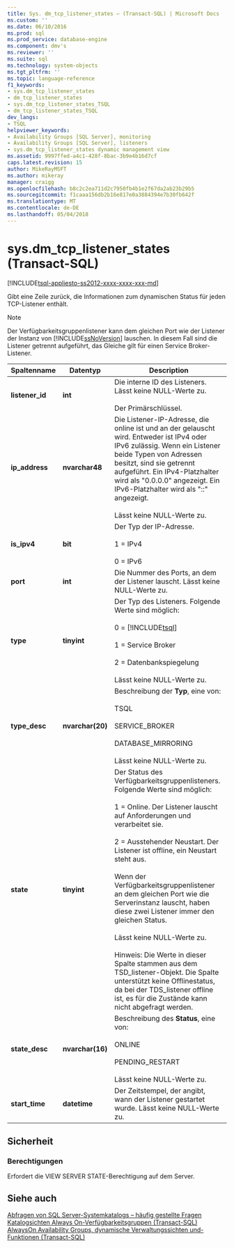 ```yaml
---
title: Sys. dm_tcp_listener_states – (Transact-SQL) | Microsoft Docs
ms.custom: ''
ms.date: 06/10/2016
ms.prod: sql
ms.prod_service: database-engine
ms.component: dmv's
ms.reviewer: ''
ms.suite: sql
ms.technology: system-objects
ms.tgt_pltfrm: ''
ms.topic: language-reference
f1_keywords:
- sys.dm_tcp_listener_states
- dm_tcp_listener_states
- sys.dm_tcp_listener_states_TSQL
- dm_tcp_listener_states_TSQL
dev_langs:
- TSQL
helpviewer_keywords:
- Availability Groups [SQL Server], monitoring
- Availability Groups [SQL Server], listeners
- sys.dm_tcp_listener_states dynamic management view
ms.assetid: 9997ffed-a4c1-428f-8bac-3b9e4b16d7cf
caps.latest.revision: 15
author: MikeRayMSFT
ms.author: mikeray
manager: craigg
ms.openlocfilehash: b8c2c2ea711d2c7950fb4b1e2f67da2ab23b29b5
ms.sourcegitcommit: f1caaa156db2b16e817e0a3884394e7b30fb642f
ms.translationtype: MT
ms.contentlocale: de-DE
ms.lasthandoff: 05/04/2018
---
```

# <a name="sysdmtcplistenerstates-transact-sql"></a>sys.dm_tcp_listener_states (Transact-SQL)
[!INCLUDE[tsql-appliesto-ss2012-xxxx-xxxx-xxx-md](../../includes/tsql-appliesto-ss2012-xxxx-xxxx-xxx-md.md)]

  Gibt eine Zeile zurück, die Informationen zum dynamischen Status für jeden TCP-Listener enthält.  
  
> [!NOTE]
> Der Verfügbarkeitsgruppenlistener kann dem gleichen Port wie der Listener der Instanz von [!INCLUDE[ssNoVersion](../../includes/ssnoversion-md.md)] lauschen. In diesem Fall sind die Listener getrennt aufgeführt, das Gleiche gilt für einen Service Broker-Listener.  
  
|Spaltenname|Datentyp|Description|  
|-----------------|---------------|-----------------|  
|**listener_id**|**int**|Die interne ID des Listeners. Lässt keine NULL-Werte zu.<br /><br /> Der Primärschlüssel.|  
|**ip_address**|**nvarchar48**|Die Listener-IP-Adresse, die online ist und an der gelauscht wird. Entweder ist IPv4 oder IPv6 zulässig. Wenn ein Listener beide Typen von Adressen besitzt, sind sie getrennt aufgeführt. Ein IPv4-Platzhalter wird als "0.0.0.0" angezeigt. Ein IPv6-Platzhalter wird als "::" angezeigt.<br /><br /> Lässt keine NULL-Werte zu.|  
|**is_ipv4**|**bit**|Der Typ der IP-Adresse.<br /><br /> 1 = IPv4<br /><br /> 0 = IPv6|  
|**port**|**int**|Die Nummer des Ports, an dem der Listener lauscht. Lässt keine NULL-Werte zu.|  
|**type**|**tinyint**|Der Typ des Listeners. Folgende Werte sind möglich:<br /><br /> 0 = [!INCLUDE[tsql](../../includes/tsql-md.md)]<br /><br /> 1 = Service Broker<br /><br /> 2 = Datenbankspiegelung<br /><br /> Lässt keine NULL-Werte zu.|  
|**type_desc**|**nvarchar(20)**|Beschreibung der **Typ**, eine von:<br /><br /> TSQL<br /><br /> SERVICE_BROKER<br /><br /> DATABASE_MIRRORING<br /><br /> Lässt keine NULL-Werte zu.|  
|**state**|**tinyint**|Der Status des Verfügbarkeitsgruppenlisteners. Folgende Werte sind möglich:<br /><br /> 1 = Online. Der Listener lauscht auf Anforderungen und verarbeitet sie.<br /><br /> 2 = Ausstehender Neustart. Der Listener ist offline, ein Neustart steht aus.<br /><br /> Wenn der Verfügbarkeitsgruppenlistener an dem gleichen Port wie die Serverinstanz lauscht, haben diese zwei Listener immer den gleichen Status.<br /><br /> Lässt keine NULL-Werte zu.<br /><br /> Hinweis: Die Werte in dieser Spalte stammen aus dem TSD_listener-Objekt. Die Spalte unterstützt keine Offlinestatus, da bei der TDS_listener offline ist, es für die Zustände kann nicht abgefragt werden.|  
|**state_desc**|**nvarchar(16)**|Beschreibung des **Status**, eine von:<br /><br /> ONLINE<br /><br /> PENDING_RESTART<br /><br /> Lässt keine NULL-Werte zu.|  
|**start_time**|**datetime**|Der Zeitstempel, der angibt, wann der Listener gestartet wurde. Lässt keine NULL-Werte zu.|  
  
## <a name="security"></a>Sicherheit  
  
### <a name="permissions"></a>Berechtigungen  
 Erfordert die VIEW SERVER STATE-Berechtigung auf dem Server.  
  
## <a name="see-also"></a>Siehe auch  
 [Abfragen von SQL Server-Systemkatalogs – häufig gestellte Fragen](../../relational-databases/system-catalog-views/querying-the-sql-server-system-catalog-faq.md)   
 [Katalogsichten Always On-Verfügbarkeitsgruppen &#40;Transact-SQL&#41;](../../relational-databases/system-catalog-views/always-on-availability-groups-catalog-views-transact-sql.md)   
 [AlwaysOn Availability Groups, dynamische Verwaltungssichten und-Funktionen &#40;Transact-SQL&#41;](../../relational-databases/system-dynamic-management-views/always-on-availability-groups-dynamic-management-views-functions.md)  
  
  
